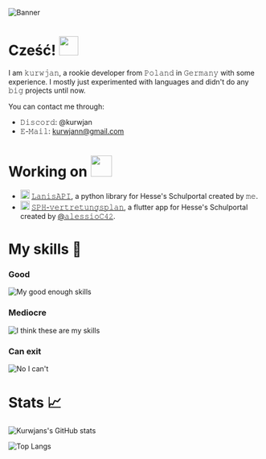 ![Banner](https://github.com/kurwjan/kurwjan/assets/73837560/666b710e-788c-495c-b806-5b5f7dfe04df)

# Cześć! <img src="https://github.com/TheDudeThatCode/TheDudeThatCode/blob/master/Assets/Hi.gif" width=38px>

I am 𝚔𝚞𝚛𝚠𝚓𝚊𝚗, a rookie developer from 𝙿𝚘𝚕𝚊𝚗𝚍 in 𝙶𝚎𝚛𝚖𝚊𝚗𝚢 with some experience. I mostly just experimented with languages and didn't do any 𝚋𝚒𝚐 projects until now.

You can contact me through:

  + 𝙳𝚒𝚜𝚌𝚘𝚛𝚍: @kurwjan
  + 𝙴-𝙼𝚊𝚒𝚕: kurwjann@gmail.com


# Working on <img src="https://user-images.githubusercontent.com/74038190/212898774-0a96dc1d-c908-4ce8-9dd7-a71aab6e1c2b.gif" width=42px>

+ <img height="18" width="18" src="https://cdn.simpleicons.org/python/gold" /> [𝙻𝚊𝚗𝚒𝚜𝙰𝙿𝙸](https://github.com/kurwjan/LanisAPI), a python library for Hesse's Schulportal created by 𝚖𝚎.
+ <img height="18" width="18" src="https://cdn.simpleicons.org/flutter/#02569B" /> [𝚂𝙿𝙷-𝚟𝚎𝚛𝚝𝚛𝚎𝚝𝚞𝚗𝚐𝚜𝚙𝚕𝚊𝚗](https://github.com/alessioC42/SPH-vertretungsplan), a flutter app for Hesse's Schulportal created by [@𝚊𝚕𝚎𝚜𝚜𝚒𝚘𝙲𝟺𝟸](https://github.com/alessioC42).

# My skills :wrench:

### Good

![My good enough skills](https://skillicons.dev/icons?i=py,flutter,js,html,css,bootstrap,nodejs,astro,flask)

### Mediocre

![I think these are my skills](https://skillicons.dev/icons?i=cs,unity,c,regex,linux,firebase)

### Can exit

![No I can't](https://skillicons.dev/icons?i=vim)

# Stats :chart_with_upwards_trend:

![Kurwjans's GitHub stats](https://github-readme-stats.vercel.app/api?username=kurwjan&theme=github_dark&show_icons=true)

![Top Langs](https://github-readme-stats.vercel.app/api/top-langs/?username=kurwjan&layout=donut)

<!--
**kurwjan/kurwjan** is a ✨ _special_ ✨ repository because its `README.md` (this file) appears on your GitHub profile.

Here are some ideas to get you started:

- 🔭 I’m currently working on ...
- 🌱 I’m currently learning ...
- 👯 I’m looking to collaborate on ...
- 🤔 I’m looking for help with ...
- 💬 Ask me about ...
- 📫 How to reach me: ...
- 😄 Pronouns: ...
- ⚡ Fun fact: ...
-->
